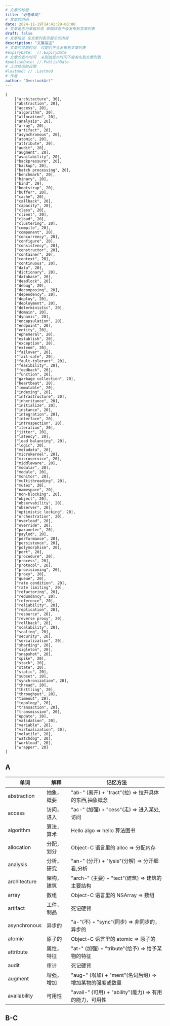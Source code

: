 ```yaml
---
# 文章的标题
title: "必备单词"
# 文章的时间
date: 2024-11-19T14:41:29+08:00
# 文章是否为草稿状态 草稿状态不会发布到文章列表
draft: false
# 文章描述 在文章列表页展示的内容
description: "文章描述"
# 文章的过期时间  过期后不会发布到文章列表
#expiryDate:  //.ExpiryDate
# 文章的发布时间  未到达发布时间不会发布到文章列表
#publishDate: //.PublishDate
# 上次修改的日期
#lastmod: // .Lastmod
# 作者
author: "OverLookArt"
---
```


``` wordcloud
[
    ["architecture", 30],
    ["abstraction", 20],
    ["access", 20],
    ["algorithm", 20],
    ["allocation", 20],
    ["analysis", 20],
    ["array", 20],
    ["artifact", 20],
    ["asynchronous", 20],
    ["atomic", 20],
    ["attribute", 20],
    ["audit", 20],
    ["augment", 20],
    ["availability", 20],
    ["backpressure", 20],
    ["backup", 20],
    ["batch processing", 20],
    ["benchmark", 20],
    ["binary", 20],
    ["bind", 20],
    ["bootstrap", 20],
    ["buffer", 20],
    ["cache", 20],
    ["callback", 20],
    ["capacity", 20],
    ["class", 20],
    ["client", 20],
    ["cloud", 20],
    ["clustering", 20],
    ["compile", 20],
    ["component", 20],
    ["concurrency", 20],
    ["configure", 20],
    ["consistency", 20],
    ["constructor", 20],
    ["container", 20],
    ["context", 20],
    ["continuous", 20],
    ["data", 20],
    ["dictionary", 20],
    ["database", 20],
    ["deadlock", 20],
    ["debug", 20],
    ["decomposing", 20],
    ["dependency", 20],
    ["deploy", 20],
    ["deployment", 20],
    ["deterministic", 20],
    ["domain", 20],
    ["dynamic", 20],
    ["encapsulation", 20],
    ["endpoint", 20],
    ["entity", 20],
    ["ephemeral", 20],
    ["establish", 20],
    ["exception", 20],
    ["extend", 20],
    ["failover", 20],
    ["fail-safe", 20],
    ["fault-tolerant", 20],
    ["feasibility", 20],
    ["feedback", 20],
    ["function", 20],
    ["garbage collection", 20],
    ["heartbeat", 20],
    ["immutable", 20],
    ["indexing", 20],
    ["infrastructure", 20],
    ["inheritance", 20],
    ["initialize", 20],
    ["instance", 20],
    ["integration", 20],
    ["interface", 20],
    ["introspection", 20],
    ["iteration", 20],
    ["jitter", 20],
    ["latency", 20],
    ["load balancing", 20],
    ["logic", 20],
    ["metadata", 20],
    ["microkernel", 20],
    ["microservice", 20],
    ["middleware", 20],
    ["modular", 20],
    ["module", 20],
    ["monitor", 20],
    ["multithreading", 20],
    ["mutex", 20],
    ["namespace", 20],
    ["non-blocking", 20],
    ["object", 20],
    ["observability", 20],
    ["observer", 20],
    ["optimistic locking", 20],
    ["orchestration", 20],
    ["overload", 20],
    ["override", 20],
    ["parameter", 20],
    ["paylod", 20],
    ["performance", 20],
    ["persistence", 20],
    ["polymorphism", 20],
    ["port", 20],
    ["procedure", 20],
    ["process", 20],
    ["protocol", 20],
    ["provisioning", 20],
    ["proxy", 20],
    ["queue", 20],
    ["rate condition", 20],
    ["rate limiting", 20],
    ["refactoring", 20],
    ["redundancy", 20],
    ["reference", 20],
    ["reliability", 20],
    ["replication", 20],
    ["resource", 20],
    ["reverse proxy", 20],
    ["rollback", 20],
    ["scalability", 20],
    ["scaling", 20],
    ["security", 20],
    ["serialization", 20],
    ["sharding", 20],
    ["sigleton", 20],
    ["snapshot", 20],
    ["spike", 20],
    ["stack", 20],
    ["state", 20],
    ["static", 20],
    ["subset", 20],
    ["synchronization", 20],
    ["thread", 20],
    ["thrttling", 20],
    ["throughput", 20],
    ["timeout", 20],
    ["topology", 20],
    ["transaction", 20],
    ["transmission", 20],
    ["update", 20],
    ["validation", 20],
    ["variable", 20],
    ["virtualization", 20],
    ["volatile", 20],
    ["watchdog", 20],
    ["workload", 20],
    ["wrapper", 20]
]
```

## A

| 单词 | 解释 | 记忆方法 |
| --- | --- | --- |
| abstraction | 抽象，概要 | "ab-" (离开) + "tract"(拉) => 拉开具体的东西,抽象概念 |
| access | 访问，进入 | "ac-" (加强) + "cess"(走) => 进入某处,访问 |
| algorithm | 算法，算术 | Hello algo => hello 算法图书 |
| allocation | 分配，划分 | Object-C 语言里的 alloc => 分配内存 |
| analysis | 分析，研究 | "an-" (分开) + "lysis"(分解) => 分开细看,分析 |
| architecture | 架构，建筑 | "arch-" (主要) + "tect"(建筑) => 建筑的主要结构 |
| array | 数组 | Object-C 语言里的 NSArray => 数组 |
| artifact | 工件，制品 | 死记硬背 |
| asynchronous | 异步的 | "a-"(不) + "sync"(同步) => 非同步的，异步的 |
| atomic | 原子的 | Object-C 语言里的 atomic => 原子的 |
| attribute | 属性，特征 | "at-" (加强) + "tribute"(给予) => 给予某物的特征 |
| audit | 审计 | 死记硬背 |
| augment | 增强，增加 | "aug-" (增加) + "ment"(名词后缀) => 增加某物的强度或数量 |
| availability | 可用性 | "avail-" (可用) + "ability"(能力) => 有用的能力，可用性 |

## B-C
